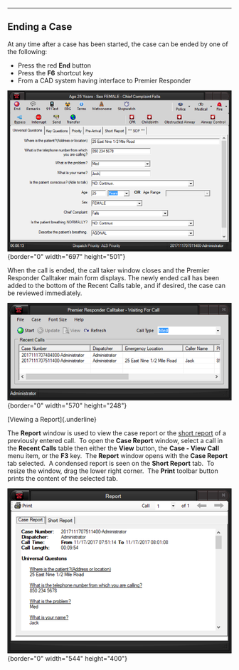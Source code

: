   -------------------
  **Ending a Case**
  -------------------

At any time after a case has been started, the case can be ended by one
of the following:

-   Press the red **End** button
-   Press the **F6** shortcut key
-   From a CAD system having interface to Premier Responder

![](Ending%20a%20Case_files/Image001.png){border="0" width="697"
height="501"}

When the call is ended, the call taker window closes and the Premier
Responder Calltaker main form displays. The newly ended call has been
added to the bottom of the Recent Calls table, and if desired, the case
can be reviewed immediately.

![](Ending%20a%20Case_files/Image002.png){border="0" width="570"
height="248"}

[Viewing a Report]{.underline}

The **Report** window is used to view the case report or the [short
report](Short%20Report.htm) of a previously entered call.  To open the
**Case Report** window, select a call in the **Recent Calls** table then
either the **View** button, the **Case - View Call** menu item, or the
**F3** key.  The **Report** window opens with the **Case Report** tab
selected.  A condensed report is seen on the **Short Report** tab.  To
resize the window, drag the lower right corner.  The **Print** toolbar
button prints the content of the selected tab. 

![](Ending%20a%20Case_files/Image003.png){border="0" width="544"
height="400"}

 
